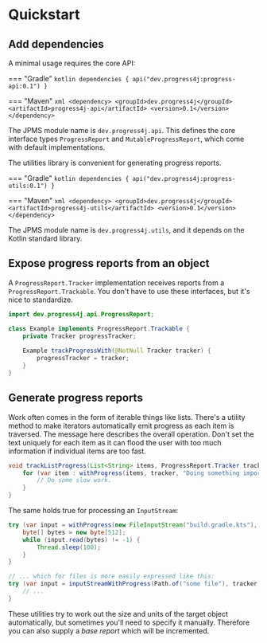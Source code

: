 # Quickstart

## Add dependencies

A minimal usage requires the core API:

=== "Gradle"
    ```kotlin
    dependencies {
        api("dev.progress4j:progress-api:0.1")
    }
    ```

=== "Maven"
    ```xml
    <dependency>
        <groupId>dev.progress4j</groupId>
        <artifactId>progress4j-api</artifactId>
        <version>0.1</version>
    </dependency>
    ```

The JPMS module name is `dev.progress4j.api`. This defines the core interface types `ProgressReport` and `MutableProgressReport`, which
come with default implementations.

The utilities library is convenient for generating progress reports.

=== "Gradle"
    ```kotlin
    dependencies {
        api("dev.progress4j:progress-utils:0.1")
    }
    ```

=== "Maven"
    ```xml
    <dependency>
        <groupId>dev.progress4j</groupId>
        <artifactId>progress4j-utils</artifactId>
        <version>0.1</version>
    </dependency>
    ```

The JPMS module name is `dev.progress4j.utils`, and it depends on the Kotlin standard library. 

## Expose progress reports from an object

A `ProgressReport.Tracker` implementation receives reports from a `ProgressReport.Trackable`. You don't have to use these interfaces,
but it's nice to standardize.

```java
import dev.progress4j.api.ProgressReport;

class Example implements ProgressReport.Trackable {
    private Tracker progressTracker;
    
    Example trackProgressWith(@NotNull Tracker tracker) {
        progressTracker = tracker;
    }
}
```

## Generate progress reports

Work often comes in the form of iterable things like lists. There's a utility method to make iterators automatically emit progress
as each item is traversed. The message here describes the overall operation. Don't set the text uniquely for each item as it can
flood the user with too much information if individual items are too fast.

```java
void trackListProgress(List<String> items, ProgressReport.Tracker tracker) {
    for (var item : withProgress(items, tracker, "Doing something important")) {
        // Do some slow work.
    }
}
```

The same holds true for processing an `InputStream`:

```java
try (var input = withProgress(new FileInputStream("build.gradle.kts"), tracker)) {
    byte[] bytes = new byte[512];
    while (input.read(bytes) != -1) {
        Thread.sleep(100);
    }
}

// ... which for files is more easily expressed like this:
try (var input = inputStreamWithProgress(Path.of("some file"), tracker, "Reading random data")) {
    // ...
}
```

These utilities try to work out the size and units of the target object automatically, but sometimes you'll need to specify it manually.
Therefore you can also supply a _base report_ which will be incremented.
